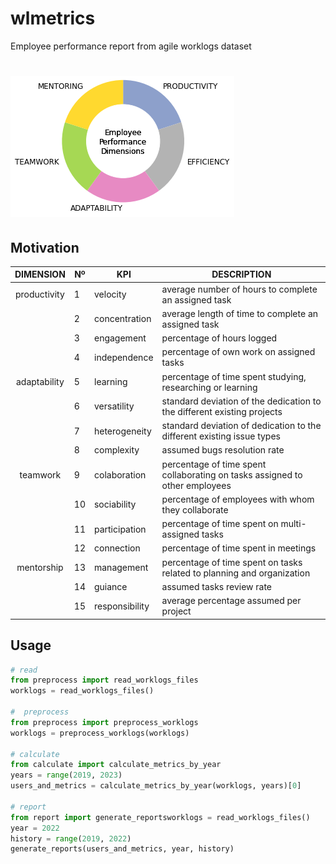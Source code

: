 # wlmetrics

Employee performance report from agile worklogs dataset

# ![summary](img/employee_performance_dimensions.png)


## Motivation


| DIMENSION    | Nº | KPI            | DESCRIPTION                                                                   |
|:------------:|----|----------------|-------------------------------------------------------------------------------|
| productivity | 1  | velocity       | average number   of hours to complete an assigned task                        |
|              | 2  | concentration  | average length of   time to complete an assigned task                         |
|              | 3  | engagement     | percentage of hours   logged                                                  |
|              | 4  | independence   | percentage of own   work on assigned tasks                                    |
| adaptability | 5  | learning       | percentage of time   spent studying, researching or learning                  |
|              | 6  | versatility    | standard deviation of   the dedication to the different existing projects     |
|              | 7  | heterogeneity  | standard deviation of   dedication to the different existing issue types      |
|              | 8  | complexity     | assumed bugs   resolution rate                                                |
|   teamwork   | 9  | colaboration   | percentage of time   spent collaborating on tasks assigned to other employees |
|              | 10 | sociability    | percentage of   employees with whom they collaborate                          |
|              | 11 | participation  | percentage of time   spent on multi-assigned tasks                            |
|              | 12 | connection     | percentage of time   spent in meetings                                        |
|  mentorship  | 13 | management     | percentage of time   spent on tasks related to planning and organization      |
|              | 14 | guiance        | assumed tasks review   rate                                                   |
|              | 15 | responsibility | average percentage   assumed per project                                      |


## Usage

```python
# read
from preprocess import read_worklogs_files
worklogs = read_worklogs_files()

#  preprocess
from preprocess import preprocess_worklogs
worklogs = preprocess_worklogs(worklogs)

# calculate
from calculate import calculate_metrics_by_year
years = range(2019, 2023)
users_and_metrics = calculate_metrics_by_year(worklogs, years)[0]

# report
from report import generate_reportsworklogs = read_worklogs_files()
year = 2022
history = range(2019, 2022)
generate_reports(users_and_metrics, year, history)

```